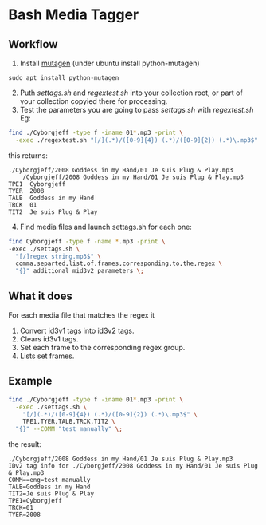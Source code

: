 Bash Media Tagger
===

## Workflow
1. Install [mutagen](https://github.com/quodlibet/mutagen) (under ubuntu install python-mutagen) 
  ```
  sudo apt install python-mutagen
  ```
2. Puth *settags.sh* and *regextest.sh* into your collection root, or part of your collection copyied there for processing.
3. Test the parameters you are going to pass *settags.sh* with *regextest.sh*
  Eg: 
  ```sh
  find ./Cyborgjeff -type f -iname 01*.mp3 -print \
    -exec ./regextest.sh "[/](.*)/([0-9]{4}) (.*)/([0-9]{2}) (.*)\.mp3$" TPE1,TYER,TALB,TRCK,TIT2 "{}" \;
  ```
  this returns:
  ```
  ./Cyborgjeff/2008 Goddess in my Hand/01 Je suis Plug & Play.mp3
	  /Cyborgjeff/2008 Goddess in my Hand/01 Je suis Plug & Play.mp3
  TPE1	Cyborgjeff
  TYER	2008
  TALB	Goddess in my Hand
  TRCK	01
  TIT2	Je suis Plug & Play
```
4. Find media files and launch settags.sh for each one: 
  ```sh
  find Cyborgjeff -type f -name *.mp3 -print \
  -exec ./settags.sh \
    "[/]regex string.mp3$" \
    comma,separted,list,of,frames,corresponding,to,the,regex \
    "{}" additional mid3v2 parameters \;
  ```

## What it does
  For each media file that matches the regex it
  1. Convert id3v1 tags into id3v2 tags.
  2. Clears id3v1 tags.
  3. Set each frame to the corresponding regex group.
  4. Lists set frames.

## Example
```sh
find ./Cyborgjeff -type f -iname 01*.mp3 -print \
  -exec ./settags.sh \
    "[/](.*)/([0-9]{4}) (.*)/([0-9]{2}) (.*)\.mp3$" \
    TPE1,TYER,TALB,TRCK,TIT2 \
  "{}" --COMM "test manually" \;
```
the result:
```
./Cyborgjeff/2008 Goddess in my Hand/01 Je suis Plug & Play.mp3
IDv2 tag info for ./Cyborgjeff/2008 Goddess in my Hand/01 Je suis Plug & Play.mp3 
COMM==eng=test manually
TALB=Goddess in my Hand
TIT2=Je suis Plug & Play
TPE1=Cyborgjeff
TRCK=01
TYER=2008 
```

